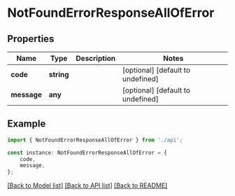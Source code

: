 # NotFoundErrorResponseAllOfError


## Properties

Name | Type | Description | Notes
------------ | ------------- | ------------- | -------------
**code** | **string** |  | [optional] [default to undefined]
**message** | **any** |  | [optional] [default to undefined]

## Example

```typescript
import { NotFoundErrorResponseAllOfError } from './api';

const instance: NotFoundErrorResponseAllOfError = {
    code,
    message,
};
```

[[Back to Model list]](../README.md#documentation-for-models) [[Back to API list]](../README.md#documentation-for-api-endpoints) [[Back to README]](../README.md)
